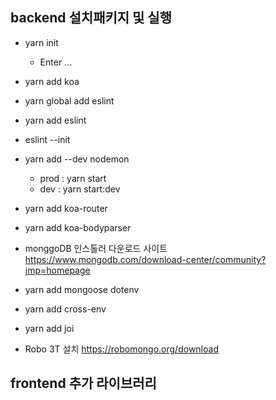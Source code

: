 ## backend 설치패키지 및 실행
* yarn init
  * Enter ...

* yarn add koa

* yarn global add eslint
* yarn add eslint
* eslint --init

* yarn add --dev nodemon
  * prod : yarn start
  * dev : yarn start:dev

* yarn add koa-router

* yarn add koa-bodyparser



* monggoDB 인스톨러 다운로드 사이트
https://www.mongodb.com/download-center/community?jmp=homepage

* yarn add mongoose dotenv

* yarn add cross-env

* yarn add joi

* Robo 3T 설치 https://robomongo.org/download

## frontend 추가 라이브러리
